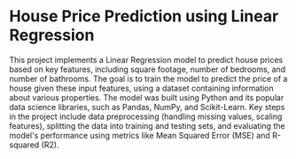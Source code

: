 # House Price Prediction using Linear Regression


This project implements a Linear Regression model to predict house prices based on key features, including square footage, number of bedrooms, and number of bathrooms. The goal is to train the model to predict the price of a house given these input features, using a dataset containing information about various properties. The model was built using Python and its popular data science libraries, such as Pandas, NumPy, and Scikit-Learn. Key steps in the project include data preprocessing (handling missing values, scaling features), splitting the data into training and testing sets, and evaluating the model's performance using metrics like Mean Squared Error (MSE) and R-squared (R2).
